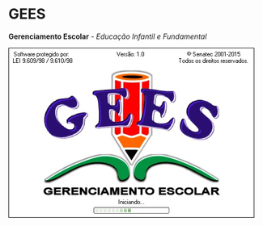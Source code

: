 # GEES
**Gerenciamento Escolar** - *Educação Infantil e Fundamental*

![GEES](database/docs/gees-logo.jpg)
